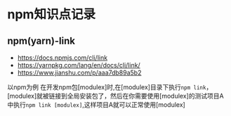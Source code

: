 # npm知识点记录

## npm(yarn)-link 
* https://docs.npmjs.com/cli/link
* https://yarnpkg.com/lang/en/docs/cli/link/
* https://www.jianshu.com/p/aaa7db89a5b2

以npm为例
在开发npm包[modulex]时,在[modulex]目录下执行`npm link`，[modulex]就被链接到全局安装包了，然后在你需要使用[modulex]的测试项目A中执行`npm link [modulex]`,这样项目A就可以正常使用[modulex]